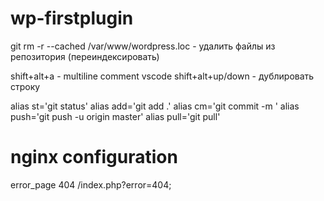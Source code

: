 # wp-firstplugin

git rm -r --cached /var/www/wordpress.loc - удалить файлы из репозитория (переиндексировать)

shift+alt+a - multiline comment vscode
shift+alt+up/down - дублировать строку 

<!-- 
alias ll='ls -l'
alias ls='ls -F --color=auto --show-control-chars'
-->

alias st='git status'
alias add='git add .'
alias cm='git commit -m '
alias push='git push -u origin master'
alias pull='git pull'


# nginx configuration

error_page 404 /index.php?error=404;